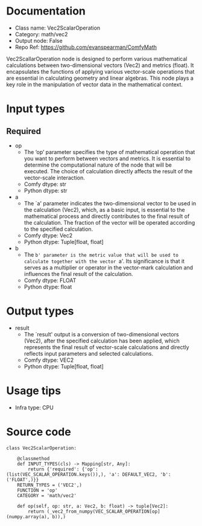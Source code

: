 # Documentation
- Class name: Vec2ScalarOperation
- Category: math/vec2
- Output node: False
- Repo Ref: https://github.com/evanspearman/ComfyMath

Vec2ScallarOperation node is designed to perform various mathematical calculations between two-dimensional vectors (Vec2) and metrics (float). It encapsulates the functions of applying various vector-scale operations that are essential in calculating geometry and linear algebras. This node plays a key role in the manipulation of vector data in the mathematical context.

# Input types
## Required
- op
    - The ‘op’ parameter specifies the type of mathematical operation that you want to perform between vectors and metrics. It is essential to determine the computational nature of the node that will be executed. The choice of calculation directly affects the result of the vector-scale interaction.
    - Comfy dtype: str
    - Python dtype: str
- a
    - The `a' parameter indicates the two-dimensional vector to be used in the calculation (Vec2), which, as a basic input, is essential to the mathematical process and directly contributes to the final result of the calculation. The fraction of the vector will be operated according to the specified calculation.
    - Comfy dtype: Vec2
    - Python dtype: Tuple[float, float]
- b
    - The `b' parameter is the metric value that will be used to calculate together with the vector `a'. Its significance is that it serves as a multiplier or operator in the vector-mark calculation and influences the final result of the calculation.
    - Comfy dtype: FLOAT
    - Python dtype: float

# Output types
- result
    - The `result' output is a conversion of two-dimensional vectors (Vec2), after the specified calculation has been applied, which represents the final result of vector-scale calculations and directly reflects input parameters and selected calculations.
    - Comfy dtype: VEC2
    - Python dtype: Tuple[float, float]

# Usage tips
- Infra type: CPU

# Source code
```
class Vec2ScalarOperation:

    @classmethod
    def INPUT_TYPES(cls) -> Mapping[str, Any]:
        return {'required': {'op': (list(VEC_SCALAR_OPERATION.keys()),), 'a': DEFAULT_VEC2, 'b': ('FLOAT',)}}
    RETURN_TYPES = ('VEC2',)
    FUNCTION = 'op'
    CATEGORY = 'math/vec2'

    def op(self, op: str, a: Vec2, b: float) -> tuple[Vec2]:
        return (_vec2_from_numpy(VEC_SCALAR_OPERATION[op](numpy.array(a), b)),)
```